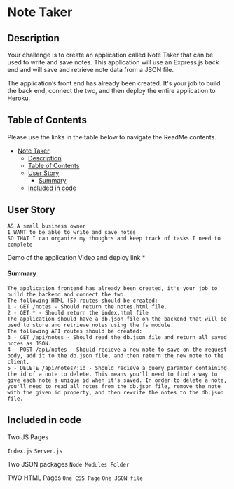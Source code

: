 # Note Taker

## Description
Your challenge is to create an application called Note Taker that can be used to write and save notes. This application will use an Express.js back end and will save and retrieve note data from a JSON file.

The application’s front end has already been created. It's your job to build the back end, connect the two, and then deploy the entire application to Heroku.

## Table of Contents

Please use the links in the table below to navigate the ReadMe contents.

- [Note Taker](#note-taker)
  - [Description](#description)
  - [Table of Contents](#table-of-contents)
  - [User Story](#user-story)
      - [Summary](#summary)
  - [Included in code](#included-in-code)


## User Story

```
AS A small business owner
I WANT to be able to write and save notes
SO THAT I can organize my thoughts and keep track of tasks I need to complete
```

  Demo of the application Video and deploy link *

#### Summary 

```
The application frontend has already been created, it's your job to build the backend and connect the two.
The following HTML (5) routes should be created:
1 - GET /notes - Should return the notes.html file.
2 - GET * - Should return the index.html file
The application should have a db.json file on the backend that will be used to store and retrieve notes using the fs module.
The following API routes should be created:
3 - GET /api/notes - Should read the db.json file and return all saved notes as JSON.
4 - POST /api/notes - Should recieve a new note to save on the request body, add it to the db.json file, and then return the new note to the client.
5 - DELETE /api/notes/:id - Should recieve a query paramter containing the id of a note to delete. This means you'll need to find a way to give each note a unique id when it's saved. In order to delete a note, you'll need to read all notes from the db.json file, remove the note with the given id property, and then rewrite the notes to the db.json file.
```

## Included in code
Two JS Pages

`Index.js`
`Server.js`

Two JSON packages
`Node Modules Folder`

TWO HTML Pages
`One CSS Page`
`One JSON file`